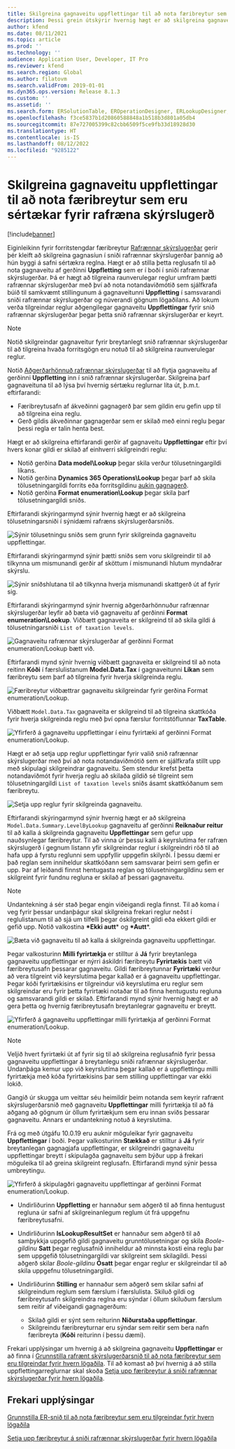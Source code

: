 ```yaml
---
title: Skilgreina gagnaveitu uppflettingar til að nota færibreytur sem eru sértækar fyrir rafræna skýrslugerð
description: Þessi grein útskýrir hvernig hægt er að skilgreina gagnaveitur uppflettingar í rafrænum skýrslugerðarsniðum til að forritstengdar færibreytur rafrænnar skýrslugerðar.
author: kfend
ms.date: 08/11/2021
ms.topic: article
ms.prod: ''
ms.technology: ''
audience: Application User, Developer, IT Pro
ms.reviewer: kfend
ms.search.region: Global
ms.author: filatovm
ms.search.validFrom: 2019-01-01
ms.dyn365.ops.version: Release 8.1.3
ms.custom: ''
ms.assetid: ''
ms.search.form: ERSolutionTable, EROperationDesigner, ERLookupDesigner, ERComponentLookupStructureEditing
ms.openlocfilehash: f3ce5837b1d20860588848a1b518b3d801a05db4
ms.sourcegitcommit: 87e727005399c82cbb6509f5ce9fb33d18928d30
ms.translationtype: HT
ms.contentlocale: is-IS
ms.lasthandoff: 08/12/2022
ms.locfileid: "9285122"
---
```

# <a name="configure-lookup-data-sources-to-use-er-application-specific-parameters"></a>Skilgreina gagnaveitu uppflettingar til að nota færibreytur sem eru sértækar fyrir rafræna skýrslugerð 

[!include[banner](../includes/banner.md)]

Eiginleikinn fyrir forritstengdar færibreytur [Rafrænnar skýrslugerðar](general-electronic-reporting.md) gerir þér kleift að skilgreina gagnasíun í sniði rafrænnar skýrslugerðar þannig að hún byggi á safni sértækra reglna. Hægt er að stilla þetta reglusafn til að nota gagnaveitu af gerðinni **Uppfletting** sem er í boði í sniði rafrænnar skýrslugerðar. Þá er hægt að tilgreina raunverulegar reglur umfram þætti rafrænnar skýrslugerðar með því að nota notandaviðmótið sem sjálfkrafa búið til samkvæmt stillingunum á gagnaveitunni **Uppfletting** í samsvarandi sniði rafrænnar skýrslugerðar og núverandi gögnum lögaðilans. Að lokum verða tilgreindar reglur aðgengilegar gagnaveitu **Uppflettingar** fyrir snið rafrænnar skýrslugerðar þegar þetta snið rafrænnar skýrslugerðar er keyrt.

> [!NOTE]
> Notið skilgreindar gagnaveitur fyrir breytanlegt snið rafrænnar skýrslugerðar til að tilgreina hvaða forritsgögn eru notuð til að skilgreina raunverulegar reglur.

Notið [Aðgerðarhönnuð rafrænnar skýrslugerðar](general-electronic-reporting.md#building-a-format-that-uses-a-data-model-as-a-base) til að flytja gagnaveitu af gerðinni **Uppfletting** inn í snið rafrænnar skýrslugerðar. Skilgreina þarf gagnaveituna til að lýsa því hvernig sértæku reglurnar líta út, þ.m.t. eftirfarandi:

   - Færibreytusafn af ákveðinni gagnagerð þar sem gildin eru gefin upp til að tilgreina eina reglu.
   - Gerð gildis ákveðinnar gagnagerðar sem er skilað með einni reglu þegar þessi regla er talin henta best.

Hægt er að skilgreina eftirfarandi gerðir af gagnaveitu **Uppflettingar** eftir því hvers konar gildi er skilað af einhverri skilgreindri reglu:

   - Notið gerðina **Data model\Lookup** þegar skila verður tölusetningargildi líkans.
   - Notið gerðina **Dynamics 365 Operations\Lookup** þegar þarf að skila tölusetningargildi forrits eða forritsgildinu [aukin gagnagerð](../extensibility/extensible-edts.md).
   - Notið gerðina **Format enumeration\Lookup** þegar skila þarf tölusetningargildi sniðs.

Eftirfarandi skýringarmynd sýnir hvernig hægt er að skilgreina tölusetningarsniði í sýnidæmi rafræns skýrslugerðarsniðs.

   ![Sýnir tölusetningu sniðs sem grunn fyrir skilgreinda gagnaveitu uppflettingar.](./media/er-lookup-data-sources-img1.gif)

Eftirfarandi skýringarmynd sýnir þætti sniðs sem voru skilgreindir til að tilkynna um mismunandi gerðir af sköttum í mismunandi hlutum myndaðrar skýrslu.

   ![Sýnir sniðshlutana til að tilkynna hverja mismunandi skattgerð út af fyrir sig.](./media/er-lookup-data-sources-img2.png)

Eftirfarandi skýringarmynd sýnir hvernig aðgerðarhönnuður rafrænnar skýrslugerðar leyfir að bæta við gagnaveitu af gerðinni **Format enumeration\Lookup**.  Viðbætt gagnaveita er skilgreind til að skila gildi á tölusetningarsniði `List of taxation levels`.

   ![Gagnaveitu rafrænnar skýrslugerðar af gerðinni Format enumeration/Lookup bætt við.](./media/er-lookup-data-sources-img3.gif)

Eftirfarandi mynd sýnir hvernig viðbætt gagnaveita er skilgreind til að nota reitinn **Kóði** í færslulistanum **Model.Data.Tax** í gagnaveitunni **Líkan** sem færibreytu sem þarf að tilgreina fyrir hverja skilgreinda reglu.

![Færibreytur viðbættrar gagnaveitu skilgreindar fyrir gerðina Format enumeration/Lookup.](./media/er-lookup-data-sources-img4.gif)

Viðbætt `Model.Data.Tax` gagnaveita er skilgreind til að tilgreina skattkóða fyrir hverja skilgreinda reglu með því opna færslur forritstöflunnar **TaxTable**.

   ![Yfirferð á gagnaveitu uppflettingar í einu fyrirtæki af gerðinni Format enumeration/Lookup.](./media/er-lookup-data-sources-img5.gif)

Hægt er að setja upp reglur uppflettingar fyrir valið snið rafrænnar skýrslugerðar með því að nota notandaviðmótið sem er sjálfkrafa stillt upp með skipulagi skilgreindrar gagnaveitu. Sem stendur krefst þetta notandaviðmót fyrir hverja reglu að skilaða gildið sé tilgreint sem tölusetningargildi `List of taxation levels` sniðs ásamt skattkóðanum sem færibreytu.

   ![Setja upp reglur fyrir skilgreinda gagnaveitu.](./media/er-lookup-data-sources-img6.gif)

Eftirfarandi skýringarmynd sýnir hvernig hægt er að skilgreina `Model.Data.Summary.LevelByLookup` gagnaveitu af gerðinni **Reiknaður reitur** til að kalla á skilgreinda gagnaveitu **Uppflettingar** sem gefur upp nauðsynlegar færibreytur. Til að vinna úr þessu kalli á keyrslutíma fer rafræn skýrslugerð í gegnum listann yfir skilgreindar reglur í skilgreindri röð til að hafa upp á fyrstu reglunni sem uppfyllir uppgefin skilyrði. Í þessu dæmi er það reglan sem inniheldur skattkóðann sem samsvarar þeirri sem gefin er upp. Þar af leiðandi finnst hentugasta reglan og tölusetningargildinu sem er skilgreint fyrir fundnu regluna er skilað af þessari gagnaveitu.

> [!NOTE]
> Undantekning á sér stað þegar engin viðeigandi regla finnst. Til að koma í veg fyrir þessar undanþágur skal skilgreina frekari reglur neðst í reglulistanum til að sjá um tilfelli þegar óskilgreint gildi eða ekkert gildi er gefið upp. Notið valkostina **\*Ekki autt**\* og **\*Autt**\*.  
>
> ![Bæta við gagnaveitu til að kalla á skilgreinda gagnaveitu uppflettingar.](./media/er-lookup-data-sources-img7.png)

Þegar valkosturinn **Milli fyrirtækja** er stilltur á **Já** fyrir breytanlega gagnaveitu uppflettingar er nýrri áskildri færibreytu **Fyrirtækis** bætt við færibreytusafn þessarar gagnaveitu. Gildi færibreytunnar **Fyrirtæki** verður að vera tilgreint við keyrslutíma þegar kallað er á gagnaveitu uppflettingar. Þegar kóði fyrirtækisins er tilgreindur við keyrslutíma eru reglur sem skilgreindar eru fyrir þetta fyrirtæki notaðar til að finna hentugustu regluna og samsvarandi gildi er skilað. Eftirfarandi mynd sýnir hvernig hægt er að gera þetta og hvernig færibreytusafn breytanlegrar gagnaveitu er breytt.

   ![Yfirferð á gagnaveitu uppflettingar milli fyrirtækja af gerðinni Format enumeration/Lookup.](./media/er-lookup-data-sources-img8.gif)

> [!NOTE]
> Veljið hvert fyrirtæki út af fyrir sig til að skilgreina reglusafnið fyrir þessa gagnaveitu uppflettingar á breytanlegu sniði rafrænnar skýrslugerðar. Undanþága kemur upp við keyrslutíma þegar kallað er á uppflettingu milli fyrirtækja með kóða fyrirtækisins þar sem stilling uppflettingar var ekki lokið.
>
> Gangið úr skugga um veittar séu heimildir þeim notanda sem keyrir rafrænt skýrslugerðarsnið með gagnaveitu **Uppflettingar** milli fyrirtækja til að fá aðgang að gögnum úr öllum fyrirtækjum sem eru innan sviðs þessarar gagnaveitu. Annars er undantekning notuð á keyrslutíma.

Frá og með útgáfu 10.0.19 eru auknir möguleikar fyrir gagnaveitu **Uppflettingar** í boði. Þegar valkosturinn **Stækkað** er stilltur á **Já** fyrir breytanlegan gagnagjafa uppflettingar, er skilgreindri gagnaveitu uppflettingar breytt í skipulagða gagnaveitu sem býður upp á frekari möguleika til að greina skilgreint reglusafn. Eftirfarandi mynd sýnir þessa umbreytingu.

   ![Yfirferð á skipulagðri gagnaveitu uppflettingar af gerðinni Format enumeration/Lookup.](./media/er-lookup-data-sources-img9.gif)

- Undirliðurinn **Uppfletting** er hannaður sem aðgerð til að finna hentugust regluna úr safni af skilgreinanlegum reglum út frá uppgefnu færibreytusafni.
- Undirliðurinn **IsLookupResultSet** er hannaður sem aðgerð til að samþykkja uppgefið gildi gagnaveitu grunntölusetningar og skila *Boole-gildinu* **Satt** þegar reglusafnið inniheldur að minnsta kosti eina reglu þar sem uppgefið tölusetningargildi var skilgreint sem skilagildi. Þessi aðgerð skilar *Boole-gildinu* **Ósatt** þegar engar reglur er skilgreindar til að skila uppgefnu tölusetningargildi.
- Undirliðurinn **Stilling** er hannaður sem aðgerð sem skilar safni af skilgreindum reglum sem færslum í færslulista. Skiluð gildi og færibreytusafn skilgreindra reglna eru sýndar í öllum skiluðum færslum sem reitir af viðeigandi gagnagerðum:

    - Skilað gildi er sýnt sem reiturinn **Niðurstaða uppflettingar**.
    - Skilgreindu færibreyturnar eru sýndar sem reitir sem bera nafn færibreyta (**Kóði** reiturinn í þessu dæmi).

Frekari upplýsingar um hvernig á að skilgreina gagnaveitu **Uppflettingar** er að finna í [Grunnstilla rafrænt skýrslugerðarsnið til að nota færibreytur sem eru tilgreindar fyrir hvern lögaðila](er-app-specific-parameters-configure-format.md). Til að komast að því hvernig á að stilla uppflettingarreglurnar skal skoða [Setja upp færibreytur á sniði rafrænnar skýrslugerðar fyrir hvern lögaðila](er-app-specific-parameters-set-up.md).

## <a name="additional-resources"></a>Frekari upplýsingar

[Grunnstilla ER-snið til að nota færibreytur sem eru tilgreindar fyrir hvern lögaðila](er-app-specific-parameters-configure-format.md)

[Setja upp færibreytur á sniði rafrænnar skýrslugerðar fyrir hvern lögaðila](er-app-specific-parameters-set-up.md)
